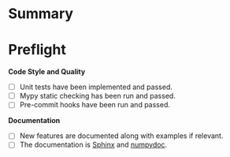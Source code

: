 <!--
Thank you for taking the time to create this pull request. If it is the first
time you are contributing to a colour-science repository, a contributing guide
is available to guide the process: https://www.colour-science.org/contributing/.
-->

# Summary

# Preflight

<!-- Please mark any checkboxes that do not apply to this pull request as [N/A]. -->

**Code Style and Quality**

- [ ] Unit tests have been implemented and passed.
- [ ] Mypy static checking has been run and passed.
- [ ] Pre-commit hooks have been run and passed.

<!-- The unit tests can be invoked with `poetry run invoke tests` -->
<!-- Mypy can be started with `dmypy run -- --show-error-codes --warn-unused-ignores --warn-redundant-casts --install-types --non-interactive -p colour-hdri` -->

**Documentation**

- [ ] New features are documented along with examples if relevant.
- [ ] The documentation is [Sphinx](https://www.sphinx-doc.org/en/master/) and [numpydoc](https://numpydoc.readthedocs.io/en/latest/format.html).

<!--
Thank you again!
-->
